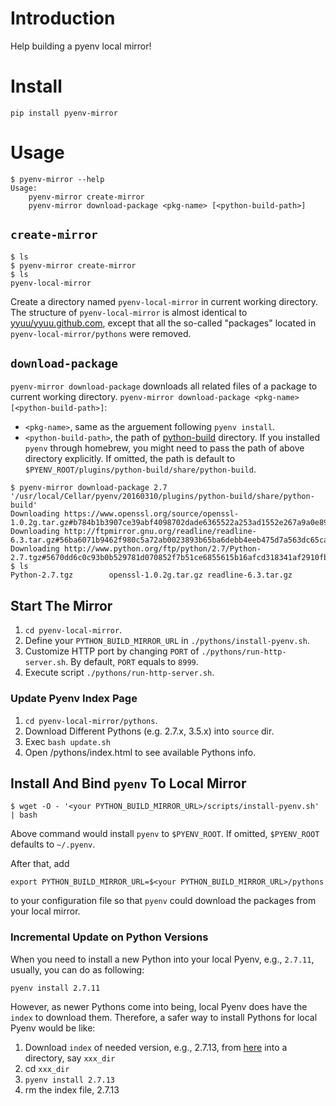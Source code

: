 # Introduction

Help building a pyenv local mirror!

# Install

```
pip install pyenv-mirror
```

# Usage

```
$ pyenv-mirror --help                                                                
Usage:
    pyenv-mirror create-mirror
    pyenv-mirror download-package <pkg-name> [<python-build-path>]
```

## `create-mirror`

```
$ ls
$ pyenv-mirror create-mirror
$ ls
pyenv-local-mirror
```

Create a directory named `pyenv-local-mirror` in current working directory. The structure of `pyenv-local-mirror` is almost identical to [yyuu/yyuu.github.com][2], except that all the so-called "packages" located in `pyenv-local-mirror/pythons` were removed.

## `download-package`

`pyenv-mirror download-package` downloads all related files of a package to current working directory. `pyenv-mirror download-package <pkg-name> [<python-build-path>]`:

* `<pkg-name>`, same as the arguement following `pyenv install`.
* `<python-build-path>`, the path of [python-build][1] directory. If you installed `pyenv` through homebrew, you might need to pass the path of above directory explicitly. If omitted, the path is default to `$PYENV_ROOT/plugins/python-build/share/python-build`.

```
$ pyenv-mirror download-package 2.7 '/usr/local/Cellar/pyenv/20160310/plugins/python-build/share/python-build'
Downloading https://www.openssl.org/source/openssl-1.0.2g.tar.gz#b784b1b3907ce39abf4098702dade6365522a253ad1552e267a9a0e89594aa33
Downloading http://ftpmirror.gnu.org/readline/readline-6.3.tar.gz#56ba6071b9462f980c5a72ab0023893b65ba6debb4eeb475d7a563dc65cafd43
Downloading http://www.python.org/ftp/python/2.7/Python-2.7.tgz#5670dd6c0c93b0b529781d070852f7b51ce6855615b16afcd318341af2910fb5
$ ls
Python-2.7.tgz        openssl-1.0.2g.tar.gz readline-6.3.tar.gz
```

[1]: https://github.com/yyuu/pyenv/tree/master/plugins/python-build/share/python-build
[2]: https://github.com/yyuu/yyuu.github.com


## Start The Mirror

1. `cd pyenv-local-mirror`.
1. Define your `PYTHON_BUILD_MIRROR_URL` in `./pythons/install-pyenv.sh`.
2. Customize HTTP port by changing `PORT` of `./pythons/run-http-server.sh`. By
   default, `PORT` equals to `8999`.
3. Execute script `./pythons/run-http-server.sh`.

### Update Pyenv Index Page

1. `cd pyenv-local-mirror/pythons`.
2. Download Different Pythons (e.g. 2.7.x, 3.5.x) into `source` dir.
3. Exec `bash update.sh`
4. Open <your PYTHON_BUILD_MIRROR_URL>/pythons/index.html to see available Pythons info.

## Install And Bind `pyenv` To Local Mirror

```
$ wget -O - '<your PYTHON_BUILD_MIRROR_URL>/scripts/install-pyenv.sh' | bash
```

Above command would install `pyenv` to `$PYENV_ROOT`. If omitted, `$PYENV_ROOT` defaults to `~/.pyenv`.

After that, add

```
export PYTHON_BUILD_MIRROR_URL=$<your PYTHON_BUILD_MIRROR_URL>/pythons
```

to your configuration file so that `pyenv` could download the packages from your local mirror.

### Incremental Update on Python Versions

When you need to install a new Python into your local Pyenv, e.g., `2.7.11`, usually, you can do as following:

```
pyenv install 2.7.11
```

However, as newer Pythons come into being, local Pyenv does have the `index` to download them.
Therefore, a safer way to install Pythons for local Pyenv would be like:

1. Download `index` of needed version, e.g., 2.7.13, from [here](https://github.com/yyuu/pyenv/tree/master/plugins/python-build/share/python-build) into a directory, say `xxx_dir`
2. cd `xxx_dir`
3. `pyenv install 2.7.13`
4. rm the index file, 2.7.13
